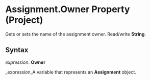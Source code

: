 
# Assignment.Owner Property (Project)

Gets or sets the name of the assignment owner. Read/write  **String**.


## Syntax

 _expression_. **Owner**

 _expression_A variable that represents an  **Assignment** object.

